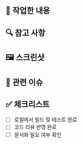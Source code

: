 ## 📌 작업한 내용
<!-- 이 PR에서 변경된 내용을 간략히 작성해주세요. -->


## 🔍 참고 사항
<!-- 리뷰어나 팀원이 참고해야 할 사항이 있으면 적어주세요. -->


## 🖼️ 스크린샷
<!-- UI 변경 사항이 있다면, 관련 스크린샷을 첨부해주세요. -->

## 🔗 관련 이슈
<!-- 연관된 이슈를 적어주세요. -->

## ✅ 체크리스트
<!-- PR을 제출하기 전에 확인해야 할 항목들 -->
- [ ] 로컬에서 빌드 및 테스트 완료
- [ ] 코드 리뷰 반영 완료
- [ ] 문서화 필요 여부 확인